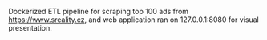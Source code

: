 
Dockerized ETL pipeline for scraping top 100 ads from https://www.sreality.cz, and web application ran on 127.0.0.1:8080 for visual presentation.